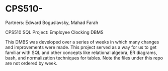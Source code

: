 # CPS510-

Partners: 
Edward Boguslavsky,
Mahad Farah 

CPS510 SQL Project: Employee Clocking DBMS

This DMBS was developed over a series of weeks in which many changes and improvements were made. This project served as a way for us to get familiar with SQL and other concepts like relational algebra, ER diagrams, bash, and normalization techniques for tables. Note the files under this repo are not ordered by week. 




